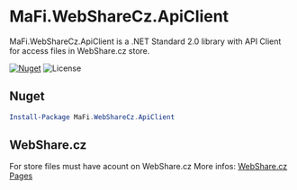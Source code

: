 
# MaFi.WebShareCz.ApiClient

MaFi.WebShareCz.ApiClient is a .NET Standard 2.0 library with API Client for access files in WebShare.cz store.

[![Nuget](https://img.shields.io/nuget/vpre/MaFi.WebShareCz.ApiClient.svg?style=flat)](https://www.nuget.org/packages/MaFi.WebShareCz.ApiClient/)
![License](https://img.shields.io/github/license/ficnar/WebShareCz.ApiClient.svg)

## Nuget

```powershell
Install-Package MaFi.WebShareCz.ApiClient
```

## WebShare.cz

For store files must have acount on WebShare.cz
More infos: [WebShare.cz Pages](https://webshare.cz)
